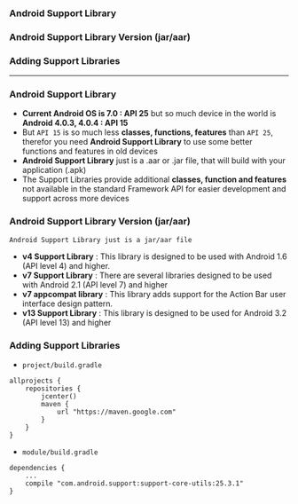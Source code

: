 ### Android Support Library
### Android Support Library Version (jar/aar)
### Adding Support Libraries

----------------------------------------

### Android Support Library 
* **Current Android OS is 7.0 : API 25** but so much device in the world is **Android 4.0.3, 4.0.4 : API 15** 
* But `API 15` is so much less **classes, functions, features** than `API 25`, therefor you need **Android Support Library** to use some better functions and features in old devices
* **Android Support Library** just is a .aar or .jar file, that will build with your application (.apk)
* The Support Libraries provide additional **classes, function and features** not available in the standard Framework API for easier development and support across more devices

### Android Support Library Version (jar/aar)
```
Android Support Library just is a jar/aar file
```

* **v4 Support Library** : This library is designed to be used with Android 1.6 (API level 4) and higher.
* **v7 Support Library** : There are several libraries designed to be used with Android 2.1 (API level 7) and higher
* **v7 appcompat library** : This library adds support for the Action Bar user interface design pattern.
* **v13 Support Library** : This library is designed to be used for Android 3.2 (API level 13) and higher

### Adding Support Libraries
* `project/build.gradle`

```
allprojects {
    repositories {
        jcenter()
        maven {
            url "https://maven.google.com"
        }
    }
}
```

* `module/build.gradle`

```
dependencies {
    ...
    compile "com.android.support:support-core-utils:25.3.1"
}
```
